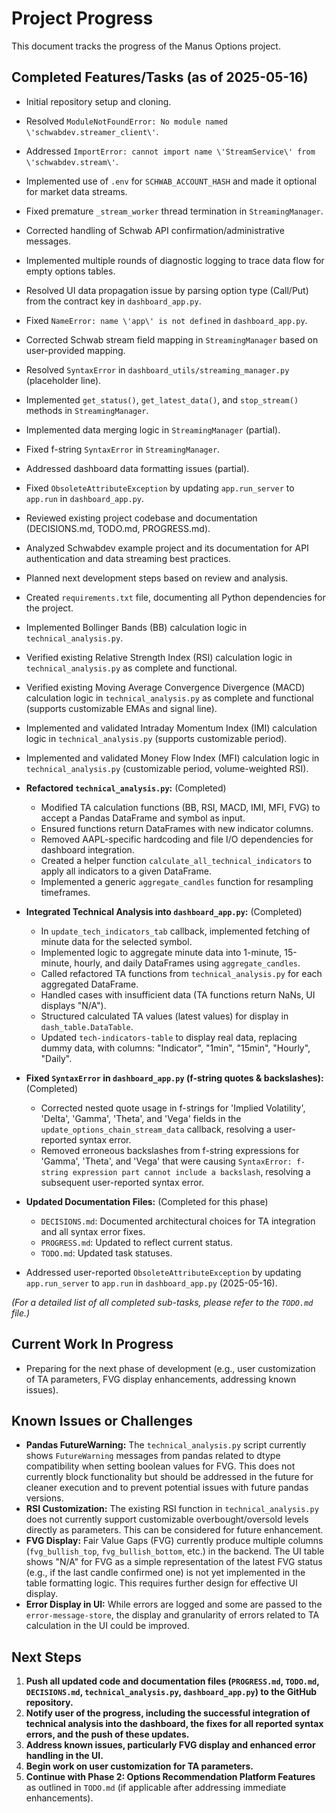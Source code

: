 # Project Progress

This document tracks the progress of the Manus Options project.

## Completed Features/Tasks (as of 2025-05-16)

*   Initial repository setup and cloning.
*   Resolved `ModuleNotFoundError: No module named \'schwabdev.streamer_client\'`.
*   Addressed `ImportError: cannot import name \'StreamService\' from \'schwabdev.stream\'`.
*   Implemented use of `.env` for `SCHWAB_ACCOUNT_HASH` and made it optional for market data streams.
*   Fixed premature `_stream_worker` thread termination in `StreamingManager`.
*   Corrected handling of Schwab API confirmation/administrative messages.
*   Implemented multiple rounds of diagnostic logging to trace data flow for empty options tables.
*   Resolved UI data propagation issue by parsing option type (Call/Put) from the contract key in `dashboard_app.py`.
*   Fixed `NameError: name \'app\' is not defined` in `dashboard_app.py`.
*   Corrected Schwab stream field mapping in `StreamingManager` based on user-provided mapping.
*   Resolved `SyntaxError` in `dashboard_utils/streaming_manager.py` (placeholder line).
*   Implemented `get_status()`, `get_latest_data()`, and `stop_stream()` methods in `StreamingManager`.
*   Implemented data merging logic in `StreamingManager` (partial).
*   Fixed f-string `SyntaxError` in `StreamingManager`.
*   Addressed dashboard data formatting issues (partial).
*   Fixed `ObsoleteAttributeException` by updating `app.run_server` to `app.run` in `dashboard_app.py`.
*   Reviewed existing project codebase and documentation (DECISIONS.md, TODO.md, PROGRESS.md).
*   Analyzed Schwabdev example project and its documentation for API authentication and data streaming best practices.
*   Planned next development steps based on review and analysis.
*   Created `requirements.txt` file, documenting all Python dependencies for the project.
*   Implemented Bollinger Bands (BB) calculation logic in `technical_analysis.py`.
*   Verified existing Relative Strength Index (RSI) calculation logic in `technical_analysis.py` as complete and functional.
*   Verified existing Moving Average Convergence Divergence (MACD) calculation logic in `technical_analysis.py` as complete and functional (supports customizable EMAs and signal line).
*   Implemented and validated Intraday Momentum Index (IMI) calculation logic in `technical_analysis.py` (supports customizable period).
*   Implemented and validated Money Flow Index (MFI) calculation logic in `technical_analysis.py` (customizable period, volume-weighted RSI).
*   **Refactored `technical_analysis.py`:** (Completed)
    *   Modified TA calculation functions (BB, RSI, MACD, IMI, MFI, FVG) to accept a Pandas DataFrame and symbol as input.
    *   Ensured functions return DataFrames with new indicator columns.
    *   Removed AAPL-specific hardcoding and file I/O dependencies for dashboard integration.
    *   Created a helper function `calculate_all_technical_indicators` to apply all indicators to a given DataFrame.
    *   Implemented a generic `aggregate_candles` function for resampling timeframes.
*   **Integrated Technical Analysis into `dashboard_app.py`:** (Completed)
    *   In `update_tech_indicators_tab` callback, implemented fetching of minute data for the selected symbol.
    *   Implemented logic to aggregate minute data into 1-minute, 15-minute, hourly, and daily DataFrames using `aggregate_candles`.
    *   Called refactored TA functions from `technical_analysis.py` for each aggregated DataFrame.
    *   Handled cases with insufficient data (TA functions return NaNs, UI displays "N/A").
    *   Structured calculated TA values (latest values) for display in `dash_table.DataTable`.
    *   Updated `tech-indicators-table` to display real data, replacing dummy data, with columns: "Indicator", "1min", "15min", "Hourly", "Daily".
*   **Fixed `SyntaxError` in `dashboard_app.py` (f-string quotes & backslashes):** (Completed)
    *   Corrected nested quote usage in f-strings for 'Implied Volatility', 'Delta', 'Gamma', 'Theta', and 'Vega' fields in the `update_options_chain_stream_data` callback, resolving a user-reported syntax error.
    *   Removed erroneous backslashes from f-string expressions for 'Gamma', 'Theta', and 'Vega' that were causing `SyntaxError: f-string expression part cannot include a backslash`, resolving a subsequent user-reported syntax error.
*   **Updated Documentation Files:** (Completed for this phase)
    *   `DECISIONS.md`: Documented architectural choices for TA integration and all syntax error fixes.
    *   `PROGRESS.md`: Updated to reflect current status.
    *   `TODO.md`: Updated task statuses.

*   Addressed user-reported `ObsoleteAttributeException` by updating `app.run_server` to `app.run` in `dashboard_app.py` (2025-05-16).

*(For a detailed list of all completed sub-tasks, please refer to the `TODO.md` file.)*

## Current Work In Progress

*   Preparing for the next phase of development (e.g., user customization of TA parameters, FVG display enhancements, addressing known issues).

## Known Issues or Challenges

*   **Pandas FutureWarning:** The `technical_analysis.py` script currently shows `FutureWarning` messages from pandas related to dtype compatibility when setting boolean values for FVG. This does not currently block functionality but should be addressed in the future for cleaner execution and to prevent potential issues with future pandas versions.
*   **RSI Customization:** The existing RSI function in `technical_analysis.py` does not currently support customizable overbought/oversold levels directly as parameters. This can be considered for future enhancement.
*   **FVG Display:** Fair Value Gaps (FVG) currently produce multiple columns (`fvg_bullish_top`, `fvg_bullish_bottom`, etc.) in the backend. The UI table shows "N/A" for FVG as a simple representation of the latest FVG status (e.g., if the last candle confirmed one) is not yet implemented in the table formatting logic. This requires further design for effective UI display.
*   **Error Display in UI:** While errors are logged and some are passed to the `error-message-store`, the display and granularity of errors related to TA calculation in the UI could be improved.

## Next Steps

1.  **Push all updated code and documentation files (`PROGRESS.md`, `TODO.md`, `DECISIONS.md`, `technical_analysis.py`, `dashboard_app.py`) to the GitHub repository.**
2.  **Notify user of the progress, including the successful integration of technical analysis into the dashboard, the fixes for all reported syntax errors, and the push of these updates.**
3.  **Address known issues, particularly FVG display and enhanced error handling in the UI.**
4.  **Begin work on user customization for TA parameters.**
5.  **Continue with Phase 2: Options Recommendation Platform Features** as outlined in `TODO.md` (if applicable after addressing immediate enhancements).

